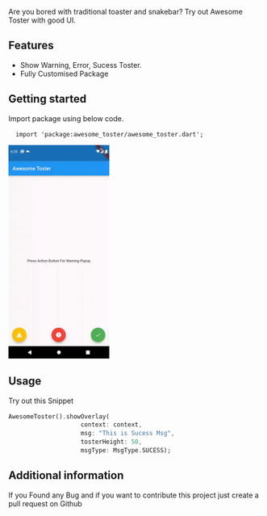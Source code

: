 
<!-- 
This README describes the package. If you publish this package to pub.dev,
this README's contents appear on the landing page for your package.

For information about how to write a good package README, see the guide for
[writing package pages](https://dart.dev/guides/libraries/writing-package-pages). 

For general information about developing packages, see the Dart guide for
[creating packages](https://dart.dev/guides/libraries/create-library-packages)
and the Flutter guide for
[developing packages and plugins](https://flutter.dev/developing-packages). 
-->

Are you bored with traditional toaster and snakebar? Try out Awesome Toster with good UI.

## Features

* Show Warning, Error, Sucess Toster.
* Fully Customised Package

## Getting started
Import package using below code.

```
  import 'package:awesome_toster/awesome_toster.dart';

  ```
<img src="https://github.com/MrShailandra/awesome_toster/raw/master/gifs/toster_demo.gif?raw=true" alt="drawing" width="200"/>


## Usage

Try out this Snippet

```dart
AwesomeToster().showOverlay(
                    context: context,
                    msg: "This is Sucess Msg",
                    tosterHeight: 50,
                    msgType: MsgType.SUCESS);
```

## Additional information

If you Found any Bug and if you want to contribute this project just create a pull request on Github
